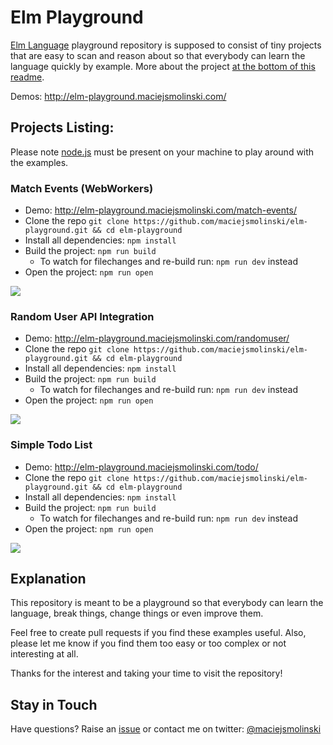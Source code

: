 # Elm Playground

[Elm Language](http://elm-lang.org/) playground repository is supposed to consist of tiny projects that are easy to scan and reason about so that everybody can learn the language quickly by example. More about the project [at the bottom of this readme](#explanation).

Demos: http://elm-playground.maciejsmolinski.com/

## Projects Listing:

Please note [node.js](https://nodejs.org/en/) must be present on your machine to play around with the examples.

### Match Events (WebWorkers)

* Demo: http://elm-playground.maciejsmolinski.com/match-events/
* Clone the repo `git clone https://github.com/maciejsmolinski/elm-playground.git && cd elm-playground`
* Install all dependencies: `npm install`
* Build the project: `npm run build`
  * To watch for filechanges and re-build run: `npm run dev` instead
* Open the project: `npm run open`

![](https://cdn.pbrd.co/images/2jOEmm9Z.gif)

### Random User API Integration

* Demo: http://elm-playground.maciejsmolinski.com/randomuser/
* Clone the repo `git clone https://github.com/maciejsmolinski/elm-playground.git && cd elm-playground`
* Install all dependencies: `npm install`
* Build the project: `npm run build`
  * To watch for filechanges and re-build run: `npm run dev` instead
* Open the project: `npm run open`

![](https://cdn.pbrd.co/images/2dcPR5Z8.gif)

### Simple Todo List

* Demo: http://elm-playground.maciejsmolinski.com/todo/
* Clone the repo `git clone https://github.com/maciejsmolinski/elm-playground.git && cd elm-playground`
* Install all dependencies: `npm install`
* Build the project: `npm run build`
  * To watch for filechanges and re-build run: `npm run dev` instead
* Open the project: `npm run open`

![](https://cdn.pbrd.co/images/2deeSDdY.gif)

## Explanation

This repository is meant to be a playground so that everybody can learn the language, break things, change things or even improve them.

Feel free to create pull requests if you find these examples useful. Also, please let me know if you find them too easy or too complex or not interesting at all.

Thanks for the interest and taking your time to visit the repository!

## Stay in Touch

Have questions? Raise an [issue](https://github.com/maciejsmolinski/elm-playground/issues) or contact me on twitter: [@maciejsmolinski](https://twitter.com/maciejsmolinski)
